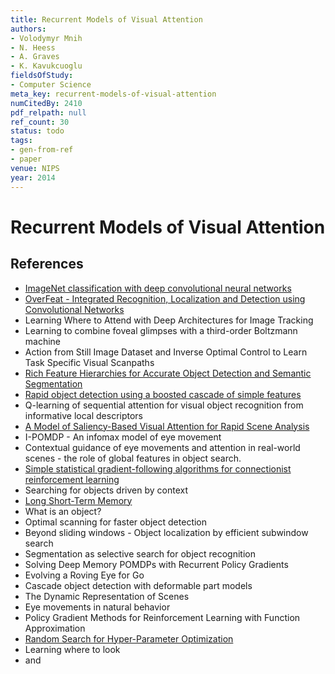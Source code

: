 ```yaml
---
title: Recurrent Models of Visual Attention
authors:
- Volodymyr Mnih
- N. Heess
- A. Graves
- K. Kavukcuoglu
fieldsOfStudy:
- Computer Science
meta_key: recurrent-models-of-visual-attention
numCitedBy: 2410
pdf_relpath: null
ref_count: 30
status: todo
tags:
- gen-from-ref
- paper
venue: NIPS
year: 2014
---
```


# Recurrent Models of Visual Attention

## References

- [ImageNet classification with deep convolutional neural networks](./imagenet-classification-with-deep-convolutional-neural-networks.md)
- [OverFeat - Integrated Recognition, Localization and Detection using Convolutional Networks](./overfeat-integrated-recognition-localization-and-detection-using-convolutional-networks.md)
- Learning Where to Attend with Deep Architectures for Image Tracking
- Learning to combine foveal glimpses with a third-order Boltzmann machine
- Action from Still Image Dataset and Inverse Optimal Control to Learn Task Specific Visual Scanpaths
- [Rich Feature Hierarchies for Accurate Object Detection and Semantic Segmentation](./rich-feature-hierarchies-for-accurate-object-detection-and-semantic-segmentation.md)
- [Rapid object detection using a boosted cascade of simple features](./rapid-object-detection-using-a-boosted-cascade-of-simple-features.md)
- Q-learning of sequential attention for visual object recognition from informative local descriptors
- [A Model of Saliency-Based Visual Attention for Rapid Scene Analysis](./a-model-of-saliency-based-visual-attention-for-rapid-scene-analysis.md)
- I-POMDP - An infomax model of eye movement
- Contextual guidance of eye movements and attention in real-world scenes - the role of global features in object search.
- [Simple statistical gradient-following algorithms for connectionist reinforcement learning](./simple-statistical-gradient-following-algorithms-for-connectionist-reinforcement-learning.md)
- Searching for objects driven by context
- [Long Short-Term Memory](./long-short-term-memory.md)
- What is an object?
- Optimal scanning for faster object detection
- Beyond sliding windows - Object localization by efficient subwindow search
- Segmentation as selective search for object recognition
- Solving Deep Memory POMDPs with Recurrent Policy Gradients
- Evolving a Roving Eye for Go
- Cascade object detection with deformable part models
- The Dynamic Representation of Scenes
- Eye movements in natural behavior
- Policy Gradient Methods for Reinforcement Learning with Function Approximation
- [Random Search for Hyper-Parameter Optimization](./random-search-for-hyper-parameter-optimization.md)
- Learning where to look
- and
